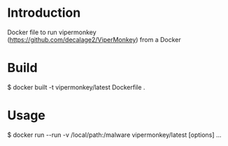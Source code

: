 Introduction
============
Docker file to run vipermonkey (https://github.com/decalage2/ViperMonkey) from a Docker

Build
=====
$ docker built -t vipermonkey/latest Dockerfile .

Usage
=====
$ docker run --run -v /local/path:/malware vipermonkey/latest [options] <maliciousfile> ...